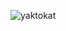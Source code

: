 ![yaktokat](https://user-images.githubusercontent.com/101474171/158529361-55cd7911-2b7f-40f4-9190-472258e7886f.png)
